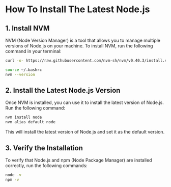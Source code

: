 # How To Install The Latest Node.js

## 1. Install NVM

NVM (Node Version Manager) is a tool that allows you to manage multiple versions of Node.js on your machine. To install NVM, run the following command in your terminal:

```bash
curl -o- https://raw.githubusercontent.com/nvm-sh/nvm/v0.40.3/install.sh | bash

source ~/.bashrc
nvm --version
```

## 2. Install the Latest Node.js Version

Once NVM is installed, you can use it to install the latest version of Node.js. Run the following command:

```bash
nvm install node
nvm alias default node
```

This will install the latest version of Node.js and set it as the default version.

## 3. Verify the Installation

To verify that Node.js and npm (Node Package Manager) are installed correctly, run the following commands:

```bash
node -v
npm -v
```

